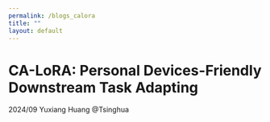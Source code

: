 ```yaml
---
permalink: /blogs_calora
title: ""
layout: default
---
```


# CA-LoRA: Personal Devices-Friendly Downstream Task Adapting
2024/09 Yuxiang Huang @Tsinghua
